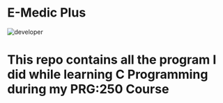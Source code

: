 # E-Medic Plus
![developer](https://img.shields.io/badge/Written_by%20By%20%3A-Prashant%20Koirala-red)
# This repo contains all the program I did while learning C Programming during my PRG:250 Course #

